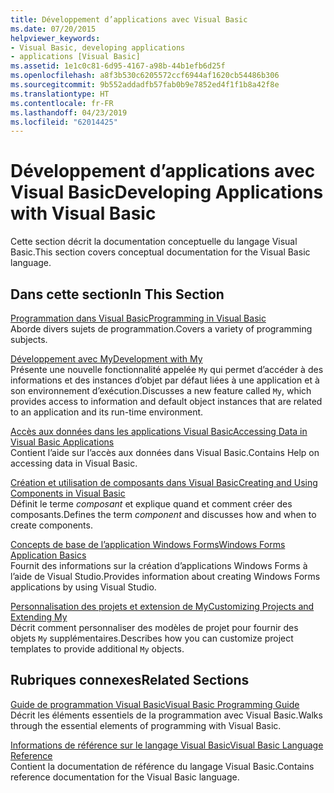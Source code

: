 ```yaml
---
title: Développement d’applications avec Visual Basic
ms.date: 07/20/2015
helpviewer_keywords:
- Visual Basic, developing applications
- applications [Visual Basic]
ms.assetid: 1e1c0c81-6d95-4167-a98b-44b1efb6d25f
ms.openlocfilehash: a8f3b530c6205572ccf6944af1620cb54486b306
ms.sourcegitcommit: 9b552addadfb57fab0b9e7852ed4f1f1b8a42f8e
ms.translationtype: HT
ms.contentlocale: fr-FR
ms.lasthandoff: 04/23/2019
ms.locfileid: "62014425"
---
```

# <a name="developing-applications-with-visual-basic"></a><span data-ttu-id="a5fa3-102">Développement d’applications avec Visual Basic</span><span class="sxs-lookup"><span data-stu-id="a5fa3-102">Developing Applications with Visual Basic</span></span>
<span data-ttu-id="a5fa3-103">Cette section décrit la documentation conceptuelle du langage Visual Basic.</span><span class="sxs-lookup"><span data-stu-id="a5fa3-103">This section covers conceptual documentation for the Visual Basic language.</span></span>  
  
## <a name="in-this-section"></a><span data-ttu-id="a5fa3-104">Dans cette section</span><span class="sxs-lookup"><span data-stu-id="a5fa3-104">In This Section</span></span>  
 [<span data-ttu-id="a5fa3-105">Programmation dans Visual Basic</span><span class="sxs-lookup"><span data-stu-id="a5fa3-105">Programming in Visual Basic</span></span>](../../visual-basic/developing-apps/programming/index.md)  
 <span data-ttu-id="a5fa3-106">Aborde divers sujets de programmation.</span><span class="sxs-lookup"><span data-stu-id="a5fa3-106">Covers a variety of programming subjects.</span></span>  
  
 [<span data-ttu-id="a5fa3-107">Développement avec My</span><span class="sxs-lookup"><span data-stu-id="a5fa3-107">Development with My</span></span>](../../visual-basic/developing-apps/development-with-my/index.md)  
 <span data-ttu-id="a5fa3-108">Présente une nouvelle fonctionnalité appelée `My` qui permet d’accéder à des informations et des instances d’objet par défaut liées à une application et à son environnement d’exécution.</span><span class="sxs-lookup"><span data-stu-id="a5fa3-108">Discusses a new feature called `My`, which provides access to information and default object instances that are related to an application and its run-time environment.</span></span>  
  
 [<span data-ttu-id="a5fa3-109">Accès aux données dans les applications Visual Basic</span><span class="sxs-lookup"><span data-stu-id="a5fa3-109">Accessing Data in Visual Basic Applications</span></span>](../../visual-basic/developing-apps/accessing-data.md)  
 <span data-ttu-id="a5fa3-110">Contient l’aide sur l’accès aux données dans Visual Basic.</span><span class="sxs-lookup"><span data-stu-id="a5fa3-110">Contains Help on accessing data in Visual Basic.</span></span>  
  
 [<span data-ttu-id="a5fa3-111">Création et utilisation de composants dans Visual Basic</span><span class="sxs-lookup"><span data-stu-id="a5fa3-111">Creating and Using Components in Visual Basic</span></span>](../../visual-basic/developing-apps/creating-and-using-components.md)  
 <span data-ttu-id="a5fa3-112">Définit le terme *composant* et explique quand et comment créer des composants.</span><span class="sxs-lookup"><span data-stu-id="a5fa3-112">Defines the term *component* and discusses how and when to create components.</span></span>  
  
 [<span data-ttu-id="a5fa3-113">Concepts de base de l’application Windows Forms</span><span class="sxs-lookup"><span data-stu-id="a5fa3-113">Windows Forms Application Basics</span></span>](../../visual-basic/developing-apps/windows-forms/index.md)  
 <span data-ttu-id="a5fa3-114">Fournit des informations sur la création d’applications Windows Forms à l’aide de Visual Studio.</span><span class="sxs-lookup"><span data-stu-id="a5fa3-114">Provides information about creating Windows Forms applications by using Visual Studio.</span></span>  
  
 [<span data-ttu-id="a5fa3-115">Personnalisation des projets et extension de My</span><span class="sxs-lookup"><span data-stu-id="a5fa3-115">Customizing Projects and Extending My</span></span>](../../visual-basic/developing-apps/customizing-extending-my/index.md)  
 <span data-ttu-id="a5fa3-116">Décrit comment personnaliser des modèles de projet pour fournir des objets `My` supplémentaires.</span><span class="sxs-lookup"><span data-stu-id="a5fa3-116">Describes how you can customize project templates to provide additional `My` objects.</span></span>  
  
## <a name="related-sections"></a><span data-ttu-id="a5fa3-117">Rubriques connexes</span><span class="sxs-lookup"><span data-stu-id="a5fa3-117">Related Sections</span></span>  
 [<span data-ttu-id="a5fa3-118">Guide de programmation Visual Basic</span><span class="sxs-lookup"><span data-stu-id="a5fa3-118">Visual Basic Programming Guide</span></span>](../../visual-basic/programming-guide/index.md)  
 <span data-ttu-id="a5fa3-119">Décrit les éléments essentiels de la programmation avec Visual Basic.</span><span class="sxs-lookup"><span data-stu-id="a5fa3-119">Walks through the essential elements of programming with Visual Basic.</span></span>  
  
 [<span data-ttu-id="a5fa3-120">Informations de référence sur le langage Visual Basic</span><span class="sxs-lookup"><span data-stu-id="a5fa3-120">Visual Basic Language Reference</span></span>](../../visual-basic/language-reference/index.md)  
 <span data-ttu-id="a5fa3-121">Contient la documentation de référence du langage Visual Basic.</span><span class="sxs-lookup"><span data-stu-id="a5fa3-121">Contains reference documentation for the Visual Basic language.</span></span>
